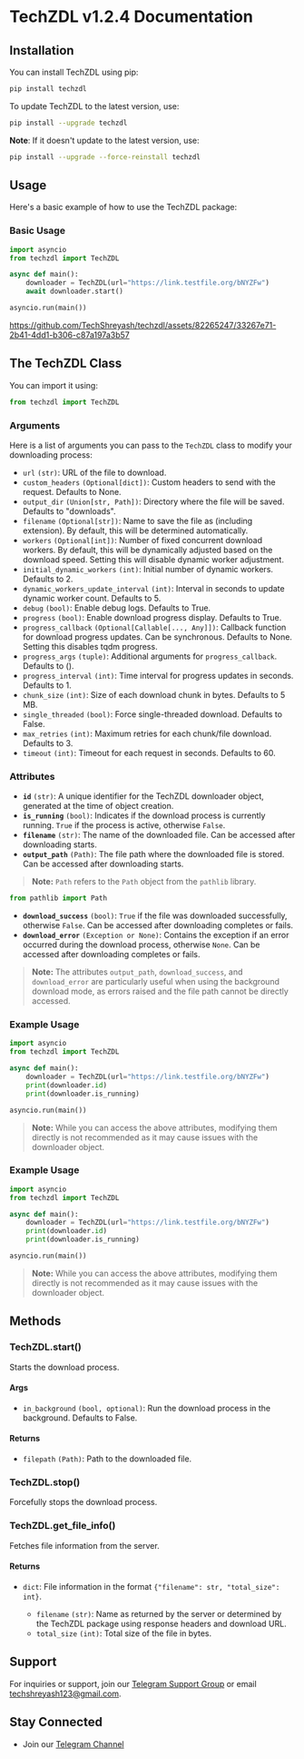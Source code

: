 # TechZDL v1.2.4 Documentation

## Installation

You can install TechZDL using pip:

```sh
pip install techzdl
```

To update TechZDL to the latest version, use:

```sh
pip install --upgrade techzdl
```

**Note**: If it doesn't update to the latest version, use:

```sh
pip install --upgrade --force-reinstall techzdl
```

## Usage

Here's a basic example of how to use the TechZDL package:

### Basic Usage

```python
import asyncio
from techzdl import TechZDL

async def main():
    downloader = TechZDL(url="https://link.testfile.org/bNYZFw")
    await downloader.start()

asyncio.run(main())
```

https://github.com/TechShreyash/techzdl/assets/82265247/33267e71-2b41-4dd1-b306-c87a197a3b57

## The TechZDL Class

You can import it using:

```python
from techzdl import TechZDL
```

### Arguments

Here is a list of arguments you can pass to the `TechZDL` class to modify your downloading process:

- `url` `(str)`: URL of the file to download.
- `custom_headers` `(Optional[dict])`: Custom headers to send with the request. Defaults to None.
- `output_dir` `(Union[str, Path])`: Directory where the file will be saved. Defaults to "downloads".
- `filename` `(Optional[str])`: Name to save the file as (including extension). By default, this will be determined automatically.
- `workers` `(Optional[int])`: Number of fixed concurrent download workers. By default, this will be dynamically adjusted based on the download speed. Setting this will disable dynamic worker adjustment.
- `initial_dynamic_workers` `(int)`: Initial number of dynamic workers. Defaults to 2.
- `dynamic_workers_update_interval` `(int)`: Interval in seconds to update dynamic worker count. Defaults to 5.
- `debug` `(bool)`: Enable debug logs. Defaults to True.
- `progress` `(bool)`: Enable download progress display. Defaults to True.
- `progress_callback` `(Optional[Callable[..., Any]])`: Callback function for download progress updates. Can be synchronous. Defaults to None. Setting this disables tqdm progress.
- `progress_args` `(tuple)`: Additional arguments for `progress_callback`. Defaults to ().
- `progress_interval` `(int)`: Time interval for progress updates in seconds. Defaults to 1.
- `chunk_size` `(int)`: Size of each download chunk in bytes. Defaults to 5 MB.
- `single_threaded` `(bool)`: Force single-threaded download. Defaults to False.
- `max_retries` `(int)`: Maximum retries for each chunk/file download. Defaults to 3.
- `timeout` `(int)`: Timeout for each request in seconds. Defaults to 60.

### Attributes

- **`id`** `(str)`: A unique identifier for the TechZDL downloader object, generated at the time of object creation.
- **`is_running`** `(bool)`: Indicates if the download process is currently running. `True` if the process is active, otherwise `False`.
- **`filename`** `(str)`: The name of the downloaded file. Can be accessed after downloading starts.
- **`output_path`** `(Path)`: The file path where the downloaded file is stored. Can be accessed after downloading starts.

> **Note:** `Path` refers to the `Path` object from the `pathlib` library.
```python
from pathlib import Path
```

- **`download_success`** `(bool)`: `True` if the file was downloaded successfully, otherwise `False`. Can be accessed after downloading completes or fails.
- **`download_error`** `(Exception or None)`: Contains the exception if an error occurred during the download process, otherwise `None`. Can be accessed after downloading completes or fails.

> **Note:** The attributes `output_path`, `download_success`, and `download_error` are particularly useful when using the background download mode, as errors raised and the file path cannot be directly accessed.

### Example Usage

```python
import asyncio
from techzdl import TechZDL

async def main():
    downloader = TechZDL(url="https://link.testfile.org/bNYZFw")
    print(downloader.id)
    print(downloader.is_running)

asyncio.run(main())
```

> **Note:** While you can access the above attributes, modifying them directly is not recommended as it may cause issues with the downloader object.

### Example Usage

```python
import asyncio
from techzdl import TechZDL

async def main():
    downloader = TechZDL(url="https://link.testfile.org/bNYZFw")
    print(downloader.id)
    print(downloader.is_running)

asyncio.run(main())
```

> **Note:** While you can access the above attributes, modifying them directly is not recommended as it may cause issues with the downloader object.

## Methods

### TechZDL.start()

Starts the download process.

#### Args

- `in_background` `(bool, optional)`: Run the download process in the background. Defaults to False.

#### Returns

- `filepath` `(Path)`: Path to the downloaded file.


### TechZDL.stop()

Forcefully stops the download process.

### TechZDL.get_file_info()

Fetches file information from the server.

#### Returns

- `dict`: File information in the format `{"filename": str, "total_size": int}`.

  - `filename` `(str)`: Name as returned by the server or determined by the TechZDL package using response headers and download URL.
  - `total_size` `(int)`: Total size of the file in bytes.

## Support

For inquiries or support, join our [Telegram Support Group](https://telegram.me/TechZBots_Support) or email [techshreyash123@gmail.com](mailto:techshreyash123@gmail.com).

## Stay Connected

- Join our [Telegram Channel](https://telegram.me/TechZBots)
